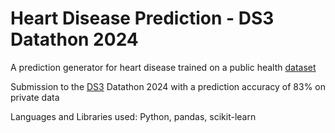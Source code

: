 # Heart Disease Prediction - DS3 Datathon 2024
 A prediction generator for heart disease trained on a public health [dataset](https://www.kaggle.com/datasets/johnsmith88/heart-disease-dataset) 
 
 Submission to the [DS3](https://ds3utsc.com/) Datathon 2024 with a prediction accuracy of 83% on private data

 Languages and Libraries used: Python, pandas, scikit-learn

